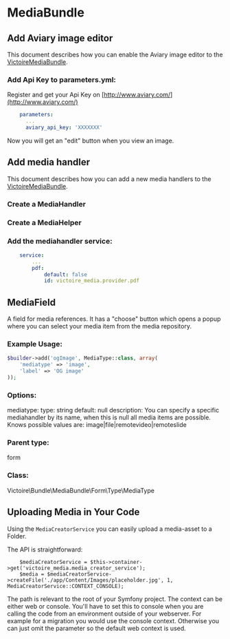 # MediaBundle
## Add Aviary image editor

This document describes how you can enable the Aviary image editor to the [VictoireMediaBundle][VictoireMediaBundle].

### Add Api Key to parameters.yml:

Register and get your Api Key on [http://www.aviary.com/](http://www.aviary.com/)

```yaml
    parameters:
      ...
      aviary_api_key: 'XXXXXXX'

```

Now you will get an "edit" button when you view an image.

[VictoireMediaBundle]: https://github.com/Victoire/VictoireMediaBundle "VictoireMediaBundle"

## Add media handler

This document describes how you can add a new media handlers to the [VictoireMediaBundle][VictoireMediaBundle].

### Create a MediaHandler

### Create a MediaHelper

### Add the mediahandler service:

```yaml
    service:
        ...
        pdf:
            default: false
            id: victoire_media.provider.pdf

```

[VictoireMediaBundle]: https://github.com/Victoire/VictoireMediaBundle "VictoireMediaBundle"

## MediaField

A field for media references. It has a "choose" button which opens a popup where you can select your media item from the media repository.

### Example Usage:

```php
$builder->add('ogImage', MediaType::class, array(
    'mediatype' => 'image',
    'label' => 'OG image'
));
```

### Options:

mediatype:
    type: string
    default: null
    description:
        You can specify a specific mediahandler by its name, when this is null all media items are possible.
        Knows possible values are: image|file|remotevideo|remoteslide

### Parent type:

form

### Class:

Victoire\Bundle\MediaBundle\Form\Type\MediaType

## Uploading Media in Your Code

Using the ```MediaCreatorService``` you can easily upload a media-asset to a Folder.

The API is straightforward:

```
    $mediaCreatorService = $this->container->get('victoire_media.media_creator_service');
    $media = $mediaCreatorService->createFile('./app/Content/Images/placeholder.jpg', 1, MediaCreatorService::CONTEXT_CONSOLE);
```

The path is relevant to the root of your Symfony project. The context can be either web or console.
You'll have to set this to console when you are calling the code from an environment outside of your webserver.
For example for a migration you would use the console context. Otherwise you can just omit the parameter
so the default web context is used.
